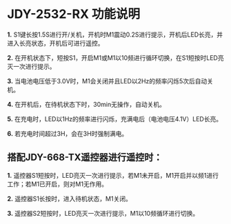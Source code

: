 # JDY-2532-RX 功能说明

**1.** S1键长按1.5S进行开/关机，开机时M1震动0.2S进行提示，开机后LED长亮，并进入长亮状态，开机后可进行遥控。

**2.** 在开机状态下，短按S1，开启M1或M1以10频进行循环切换，在S1短按时LED亮灭一次进行提示。

**3.** 当电池电压低于3.0V时，M1会关闭并且LED以2Hz的频率闪烁5次后自动关机。

**4.** 在开机后，在待机状态下时，30min无操作，自动关机。

**5.** 在充电时，LED以1Hz的频率进行闪烁，充满电后（电池电压4.1V）LED长亮。

**6.** 若充电时间超过3H，会在3H时强制满电。


## 搭配JDY-668-TX遥控器进行遥控时：

**1.** 遥控器S1短按时，LED亮灭一次进行提示，若M1未开启，M1开启并以频1进行工作；若M1已开启，则对M1无作用。

**2.** 遥控器S1长按时，进入待机状态，M1关闭。

**3.** 遥控器S2短按时，LED亮灭一次进行提示，M1以10频循环进行切换。
